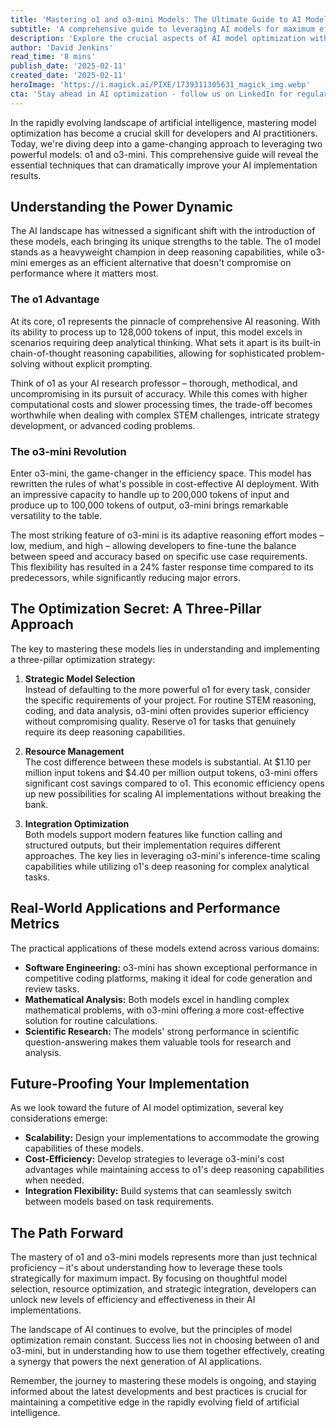 ```yaml
---
title: 'Mastering o1 and o3-mini Models: The Ultimate Guide to AI Model Optimization'
subtitle: 'A comprehensive guide to leveraging AI models for maximum efficiency'
description: 'Explore the crucial aspects of AI model optimization with a focus on o1 and o3-mini models. Learn about their unique capabilities, cost considerations, and implementation strategies for maximum efficiency in AI development.'
author: 'David Jenkins'
read_time: '8 mins'
publish_date: '2025-02-11'
created_date: '2025-02-11'
heroImage: 'https://i.magick.ai/PIXE/1739311305631_magick_img.webp'
cta: 'Stay ahead in AI optimization - follow us on LinkedIn for regular updates on model optimization techniques and emerging AI technologies.'
---
```


In the rapidly evolving landscape of artificial intelligence, mastering model optimization has become a crucial skill for developers and AI practitioners. Today, we're diving deep into a game-changing approach to leveraging two powerful models: o1 and o3-mini. This comprehensive guide will reveal the essential techniques that can dramatically improve your AI implementation results.

## Understanding the Power Dynamic

The AI landscape has witnessed a significant shift with the introduction of these models, each bringing its unique strengths to the table. The o1 model stands as a heavyweight champion in deep reasoning capabilities, while o3-mini emerges as an efficient alternative that doesn't compromise on performance where it matters most.

### The o1 Advantage

At its core, o1 represents the pinnacle of comprehensive AI reasoning. With its ability to process up to 128,000 tokens of input, this model excels in scenarios requiring deep analytical thinking. What sets it apart is its built-in chain-of-thought reasoning capabilities, allowing for sophisticated problem-solving without explicit prompting.

Think of o1 as your AI research professor – thorough, methodical, and uncompromising in its pursuit of accuracy. While this comes with higher computational costs and slower processing times, the trade-off becomes worthwhile when dealing with complex STEM challenges, intricate strategy development, or advanced coding problems.

### The o3-mini Revolution

Enter o3-mini, the game-changer in the efficiency space. This model has rewritten the rules of what's possible in cost-effective AI deployment. With an impressive capacity to handle up to 200,000 tokens of input and produce up to 100,000 tokens of output, o3-mini brings remarkable versatility to the table.

The most striking feature of o3-mini is its adaptive reasoning effort modes – low, medium, and high – allowing developers to fine-tune the balance between speed and accuracy based on specific use case requirements. This flexibility has resulted in a 24% faster response time compared to its predecessors, while significantly reducing major errors.

## The Optimization Secret: A Three-Pillar Approach

The key to mastering these models lies in understanding and implementing a three-pillar optimization strategy:

1. **Strategic Model Selection**  
   Instead of defaulting to the more powerful o1 for every task, consider the specific requirements of your project. For routine STEM reasoning, coding, and data analysis, o3-mini often provides superior efficiency without compromising quality. Reserve o1 for tasks that genuinely require its deep reasoning capabilities.

2. **Resource Management**  
   The cost difference between these models is substantial. At $1.10 per million input tokens and $4.40 per million output tokens, o3-mini offers significant cost savings compared to o1. This economic efficiency opens up new possibilities for scaling AI implementations without breaking the bank.

3. **Integration Optimization**  
   Both models support modern features like function calling and structured outputs, but their implementation requires different approaches. The key lies in leveraging o3-mini's inference-time scaling capabilities while utilizing o1's deep reasoning for complex analytical tasks.

## Real-World Applications and Performance Metrics

The practical applications of these models extend across various domains:

- **Software Engineering:** o3-mini has shown exceptional performance in competitive coding platforms, making it ideal for code generation and review tasks.
- **Mathematical Analysis:** Both models excel in handling complex mathematical problems, with o3-mini offering a more cost-effective solution for routine calculations.
- **Scientific Research:** The models' strong performance in scientific question-answering makes them valuable tools for research and analysis.

## Future-Proofing Your Implementation

As we look toward the future of AI model optimization, several key considerations emerge:

- **Scalability:** Design your implementations to accommodate the growing capabilities of these models.
- **Cost-Efficiency:** Develop strategies to leverage o3-mini's cost advantages while maintaining access to o1's deep reasoning capabilities when needed.
- **Integration Flexibility:** Build systems that can seamlessly switch between models based on task requirements.

## The Path Forward

The mastery of o1 and o3-mini models represents more than just technical proficiency – it's about understanding how to leverage these tools strategically for maximum impact. By focusing on thoughtful model selection, resource optimization, and strategic integration, developers can unlock new levels of efficiency and effectiveness in their AI implementations.

The landscape of AI continues to evolve, but the principles of model optimization remain constant. Success lies not in choosing between o1 and o3-mini, but in understanding how to use them together effectively, creating a synergy that powers the next generation of AI applications.

Remember, the journey to mastering these models is ongoing, and staying informed about the latest developments and best practices is crucial for maintaining a competitive edge in the rapidly evolving field of artificial intelligence.